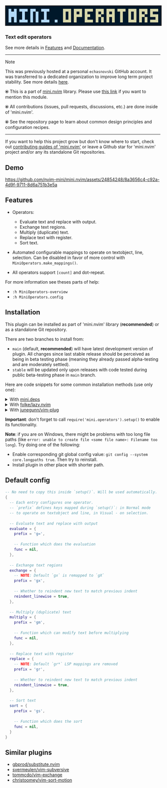 <p align="center"> <img src="https://github.com/nvim-mini/assets/blob/main/logo-2/logo-operators_readme.png?raw=true" alt="mini.operators" style="max-width:100%;border:solid 2px"/> </p>

### Text edit operators

See more details in [Features](#features) and [Documentation](doc/mini-operators.txt).

---

> [!NOTE]
> This was previously hosted at a personal `echasnovski` GitHub account. It was transferred to a dedicated organization to improve long term project stability. See more details [here](https://github.com/nvim-mini/mini.nvim/discussions/1970).

⦿ This is a part of [mini.nvim](https://github.com/nvim-mini/mini.nvim) library. Please use [this link](https://github.com/nvim-mini/mini.nvim/blob/main/readmes/mini-operators.md) if you want to mention this module.

⦿ All contributions (issues, pull requests, discussions, etc.) are done inside of 'mini.nvim'.

⦿ See the repository page to learn about common design principles and configuration recipes.

---

If you want to help this project grow but don't know where to start, check out [contributing guides of 'mini.nvim'](https://github.com/nvim-mini/mini.nvim/blob/main/CONTRIBUTING.md) or leave a Github star for 'mini.nvim' project and/or any its standalone Git repositories.

## Demo

<!-- Demo source: https://github.com/nvim-mini/assets/blob/main/demo/demo-operators.mp4 -->
https://github.com/nvim-mini/mini.nvim/assets/24854248/8a3656c4-c92a-4d9f-9711-8d6a751b3e5a

## Features

- Operators:
    - Evaluate text and replace with output.
    - Exchange text regions.
    - Multiply (duplicate) text.
    - Replace text with register.
    - Sort text.

- Automated configurable mappings to operate on textobject, line, selection. Can be disabled in favor of more control with `MiniOperators.make_mappings()`.

- All operators support `[count]` and dot-repeat.

For more information see theses parts of help:
- `:h MiniOperators-overview`
- `:h MiniOperators.config`

## Installation

This plugin can be installed as part of 'mini.nvim' library (**recommended**) or as a standalone Git repository.

There are two branches to install from:

- `main` (default, **recommended**) will have latest development version of plugin. All changes since last stable release should be perceived as being in beta testing phase (meaning they already passed alpha-testing and are moderately settled).
- `stable` will be updated only upon releases with code tested during public beta-testing phase in `main` branch.

Here are code snippets for some common installation methods (use only one):

<details>
<summary>With <a href="https://github.com/nvim-mini/mini.nvim/blob/main/readmes/mini-deps.md">mini.deps</a></summary>

- 'mini.nvim' library:

    | Branch | Code snippet                                  |
    |--------|-----------------------------------------------|
    | Main   | *Follow recommended ‘mini.deps’ installation* |
    | Stable | *Follow recommended ‘mini.deps’ installation* |

- Standalone plugin:

    | Branch | Code snippet                                                        |
    |--------|---------------------------------------------------------------------|
    | Main   | `add(‘nvim-mini/mini.operators’)`                                   |
    | Stable | `add({ source = ‘nvim-mini/mini.operators’, checkout = ‘stable’ })` |

</details>

<details>
<summary>With <a href="https://github.com/folke/lazy.nvim">folke/lazy.nvim</a></summary>

- 'mini.nvim' library:

    | Branch | Code snippet                                  |
    |--------|-----------------------------------------------|
    | Main   | `{ 'nvim-mini/mini.nvim', version = false },` |
    | Stable | `{ 'nvim-mini/mini.nvim', version = '*' },`   |

- Standalone plugin:

    | Branch | Code snippet                                       |
    |--------|----------------------------------------------------|
    | Main   | `{ 'nvim-mini/mini.operators', version = false },` |
    | Stable | `{ 'nvim-mini/mini.operators', version = '*' },`   |

</details>

<details>
<summary>With <a href="https://github.com/junegunn/vim-plug">junegunn/vim-plug</a></summary>

- 'mini.nvim' library:

    | Branch | Code snippet                                         |
    |--------|------------------------------------------------------|
    | Main   | `Plug 'nvim-mini/mini.nvim'`                         |
    | Stable | `Plug 'nvim-mini/mini.nvim', { 'branch': 'stable' }` |

- Standalone plugin:

    | Branch | Code snippet                                              |
    |--------|-----------------------------------------------------------|
    | Main   | `Plug 'nvim-mini/mini.operators'`                         |
    | Stable | `Plug 'nvim-mini/mini.operators', { 'branch': 'stable' }` |

</details>

**Important**: don't forget to call `require('mini.operators').setup()` to enable its functionality.

**Note**: if you are on Windows, there might be problems with too long file paths (like `error: unable to create file <some file name>: Filename too long`). Try doing one of the following:

- Enable corresponding git global config value: `git config --system core.longpaths true`. Then try to reinstall.
- Install plugin in other place with shorter path.

## Default config

```lua
-- No need to copy this inside `setup()`. Will be used automatically.
{
  -- Each entry configures one operator.
  -- `prefix` defines keys mapped during `setup()`: in Normal mode
  -- to operate on textobject and line, in Visual - on selection.

  -- Evaluate text and replace with output
  evaluate = {
    prefix = 'g=',

    -- Function which does the evaluation
    func = nil,
  },

  -- Exchange text regions
  exchange = {
    -- NOTE: Default `gx` is remapped to `gX`
    prefix = 'gx',

    -- Whether to reindent new text to match previous indent
    reindent_linewise = true,
  },

  -- Multiply (duplicate) text
  multiply = {
    prefix = 'gm',

    -- Function which can modify text before multiplying
    func = nil,
  },

  -- Replace text with register
  replace = {
    -- NOTE: Default `gr*` LSP mappings are removed
    prefix = 'gr',

    -- Whether to reindent new text to match previous indent
    reindent_linewise = true,
  },

  -- Sort text
  sort = {
    prefix = 'gs',

    -- Function which does the sort
    func = nil,
  }
}
```

## Similar plugins

- [gbprod/substitute.nvim](https://github.com/gbprod/substitute.nvim)
- [svermeulen/vim-subversive](https://github.com/svermeulen/vim-subversive)
- [tommcdo/vim-exchange](https://github.com/tommcdo/vim-exchange)
- [christoomey/vim-sort-motion](https://github.com/christoomey/vim-sort-motion)
